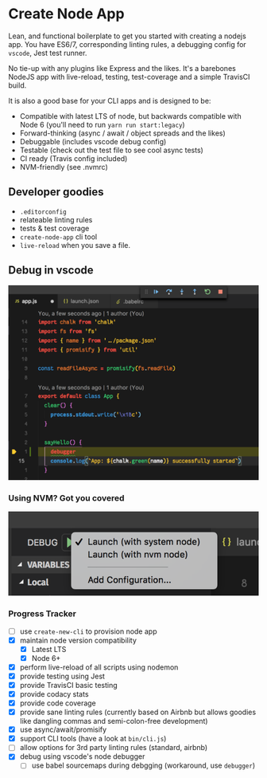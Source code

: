 # Create Node App

Lean, and functional boilerplate to get you started with creating a nodejs app. You have ES6/7, corresponding linting rules, a debugging config for `vscode`, Jest test runner.

No tie-up with any plugins like Express and the likes. It's a barebones NodeJS app with live-reload, testing, test-coverage and a simple TravisCI build.

It is also a good base for your CLI apps and is designed to be:

- Compatible with latest LTS of node, but backwards compatible with Node 6 (you'll need to run `yarn run start:legacy`)
- Forward-thinking (async / await / object spreads and the likes)
- Debuggable (includes vscode debug config)
- Testable (check out the test file to see cool async tests)
- CI ready (Travis config included)
- NVM-friendly (see .nvmrc)

## Developer goodies

- `.editorconfig`
- relateable linting rules
- tests & test coverage
- `create-node-app` cli tool
- `live-reload` when you save a file.

## Debug in vscode

![Debug using VSCode](./assets/debug-vscode.png "Debug using F5 in vscode")

### Using NVM? Got you covered

![Debug with nvm version in .nvmrc](./assets/debug-vscode-choices.png "Debug using F5 in vscode")

### Progress Tracker

- [ ] use `create-new-cli` to provision node app
- [X] maintain node version compatibility
  - [X] Latest LTS
  - [X] Node 6+
- [X] perform live-reload of all scripts using nodemon
- [X] provide testing using Jest
- [X] provide TravisCI basic testing
- [X] provide codacy stats
- [X] provide code coverage
- [X] provide sane linting rules (currently based on Airbnb but allows goodies like dangling commas and semi-colon-free development)
- [X] use async/await/promisify
- [X] support CLI tools (have a look at `bin/cli.js`)
- [ ] allow options for 3rd party linting rules (standard, airbnb)
- [X] debug using vscode's node debugger
  - [ ] use babel sourcemaps during debgging (workaround, use `debugger`)
